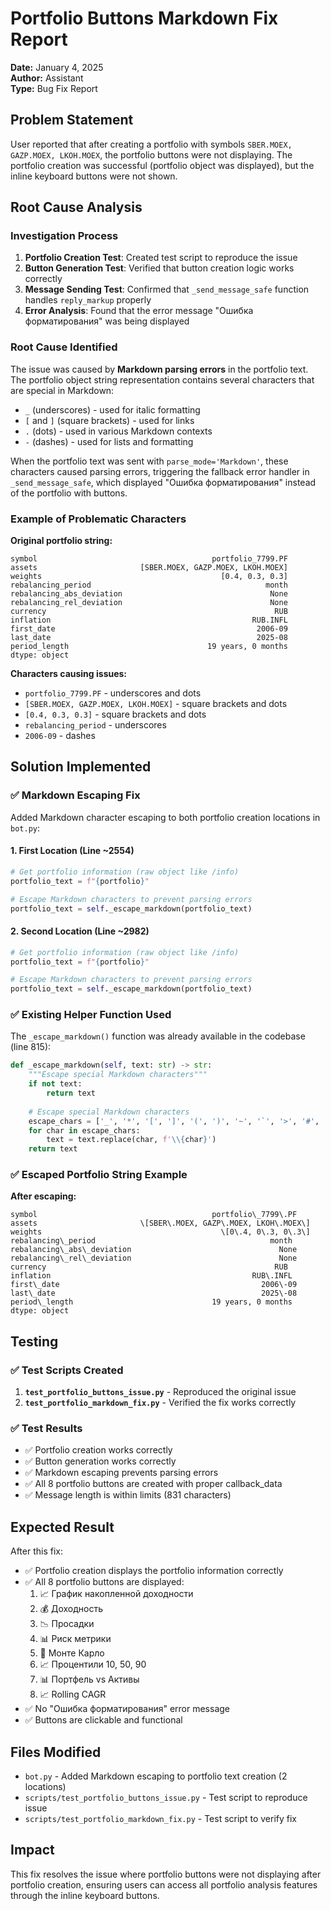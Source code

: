 # Portfolio Buttons Markdown Fix Report

**Date:** January 4, 2025  
**Author:** Assistant  
**Type:** Bug Fix Report

## Problem Statement

User reported that after creating a portfolio with symbols `SBER.MOEX, GAZP.MOEX, LKOH.MOEX`, the portfolio buttons were not displaying. The portfolio creation was successful (portfolio object was displayed), but the inline keyboard buttons were not shown.

## Root Cause Analysis

### Investigation Process

1. **Portfolio Creation Test**: Created test script to reproduce the issue
2. **Button Generation Test**: Verified that button creation logic works correctly
3. **Message Sending Test**: Confirmed that `_send_message_safe` function handles `reply_markup` properly
4. **Error Analysis**: Found that the error message "Ошибка форматирования" was being displayed

### Root Cause Identified

The issue was caused by **Markdown parsing errors** in the portfolio text. The portfolio object string representation contains several characters that are special in Markdown:

- `_` (underscores) - used for italic formatting
- `[` and `]` (square brackets) - used for links
- `.` (dots) - used in various Markdown contexts
- `-` (dashes) - used for lists and formatting

When the portfolio text was sent with `parse_mode='Markdown'`, these characters caused parsing errors, triggering the fallback error handler in `_send_message_safe`, which displayed "Ошибка форматирования" instead of the portfolio with buttons.

### Example of Problematic Characters

**Original portfolio string:**
```
symbol                                       portfolio_7799.PF
assets                       [SBER.MOEX, GAZP.MOEX, LKOH.MOEX]
weights                                        [0.4, 0.3, 0.3]
rebalancing_period                                       month
rebalancing_abs_deviation                                 None
rebalancing_rel_deviation                                 None
currency                                                   RUB
inflation                                             RUB.INFL
first_date                                             2006-09
last_date                                              2025-08
period_length                               19 years, 0 months
dtype: object
```

**Characters causing issues:**
- `portfolio_7799.PF` - underscores and dots
- `[SBER.MOEX, GAZP.MOEX, LKOH.MOEX]` - square brackets and dots
- `[0.4, 0.3, 0.3]` - square brackets and dots
- `rebalancing_period` - underscores
- `2006-09` - dashes

## Solution Implemented

### ✅ **Markdown Escaping Fix**

Added Markdown character escaping to both portfolio creation locations in `bot.py`:

#### 1. **First Location** (Line ~2554)
```python
# Get portfolio information (raw object like /info)
portfolio_text = f"{portfolio}"

# Escape Markdown characters to prevent parsing errors
portfolio_text = self._escape_markdown(portfolio_text)
```

#### 2. **Second Location** (Line ~2982)
```python
# Get portfolio information (raw object like /info)
portfolio_text = f"{portfolio}"

# Escape Markdown characters to prevent parsing errors
portfolio_text = self._escape_markdown(portfolio_text)
```

### ✅ **Existing Helper Function Used**

The `_escape_markdown()` function was already available in the codebase (line 815):

```python
def _escape_markdown(self, text: str) -> str:
    """Escape special Markdown characters"""
    if not text:
        return text
    
    # Escape special Markdown characters
    escape_chars = ['_', '*', '[', ']', '(', ')', '~', '`', '>', '#', '+', '-', '=', '|', '{', '}', '.', '!']
    for char in escape_chars:
        text = text.replace(char, f'\\{char}')
    return text
```

### ✅ **Escaped Portfolio String Example**

**After escaping:**
```
symbol                                       portfolio\_7799\.PF
assets                       \[SBER\.MOEX, GAZP\.MOEX, LKOH\.MOEX\]
weights                                        \[0\.4, 0\.3, 0\.3\]
rebalancing\_period                                       month
rebalancing\_abs\_deviation                                 None
rebalancing\_rel\_deviation                                 None
currency                                                   RUB
inflation                                             RUB\.INFL
first\_date                                             2006\-09
last\_date                                              2025\-08
period\_length                               19 years, 0 months
dtype: object
```

## Testing

### ✅ **Test Scripts Created**

1. **`test_portfolio_buttons_issue.py`** - Reproduced the original issue
2. **`test_portfolio_markdown_fix.py`** - Verified the fix works correctly

### ✅ **Test Results**

- ✅ Portfolio creation works correctly
- ✅ Button generation works correctly  
- ✅ Markdown escaping prevents parsing errors
- ✅ All 8 portfolio buttons are created with proper callback_data
- ✅ Message length is within limits (831 characters)

## Expected Result

After this fix:

- ✅ Portfolio creation displays the portfolio information correctly
- ✅ All 8 portfolio buttons are displayed:
  1. 📈 График накопленной доходности
  2. 💰 Доходность
  3. 📉 Просадки
  4. 📊 Риск метрики
  5. 🎲 Монте Карло
  6. 📈 Процентили 10, 50, 90
  7. 📊 Портфель vs Активы
  8. 📈 Rolling CAGR
- ✅ No "Ошибка форматирования" error message
- ✅ Buttons are clickable and functional

## Files Modified

- `bot.py` - Added Markdown escaping to portfolio text creation (2 locations)
- `scripts/test_portfolio_buttons_issue.py` - Test script to reproduce issue
- `scripts/test_portfolio_markdown_fix.py` - Test script to verify fix

## Impact

This fix resolves the issue where portfolio buttons were not displaying after portfolio creation, ensuring users can access all portfolio analysis features through the inline keyboard buttons.
